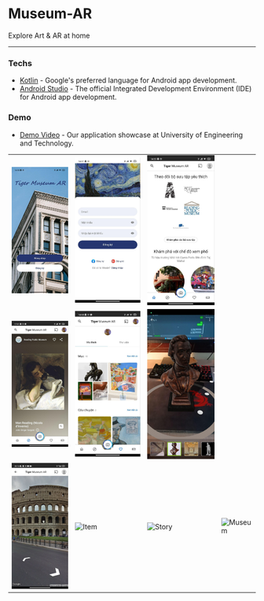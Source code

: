 # Museum-AR
Explore Art & AR at home

---

### Techs

- [Kotlin](https://kotlinlang.org/) - Google's preferred language for Android app development.
- [Android Studio](https://developer.android.com/studio) - The official Integrated Development Environment (IDE) for Android app development.

### Demo
- [Demo Video](https://1drv.ms/v/s!Au2sF_i0UtKPgfsQLuY9F-C1w7ynnw?e=KRjpz9) - Our application showcase at University of Engineering and Technology.

<table>
  <tr>
    <td><img src="demo/demo_1.jpg" alt="Introduction" width="300"></td>
    <td><img src="demo/demo_2.jpg" alt="Sign up" width="300"></td>
    <td><img src="demo/demo_3.jpg" alt="Home" width="300"></td>
  </tr>
  <tr>
    <td><img src="demo/demo_4.jpg" alt="Explore" width="300"></td>
    <td><img src="demo/demo_5.jpg" alt="Favorite" width="300"></td>
    <td><img src="demo/demo_6.jpg" alt="AR" width="300"></td>
  </tr>
  <tr>
    <td><img src="demo/demo_7.jpg" alt="Street View" width="300"></td>
    <td><img src="demo/demo_8.jpg" alt="Item" width="300"></td>
    <td><img src="demo/demo_9.jpg" alt="Story" width="300"></td>
    <td><img src="demo/demo_10.jpg" alt="Museum" width="300"></td>
  </tr>
</table>
